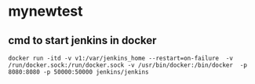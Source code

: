 # mynewtest
## cmd to start jenkins in docker
```
docker run -itd -v v1:/var/jenkins_home --restart=on-failure  -v /run/docker.sock:/run/docker.sock -v /usr/bin/docker:/bin/docker  -p 8080:8080 -p 50000:50000 jenkins/jenkins
```

